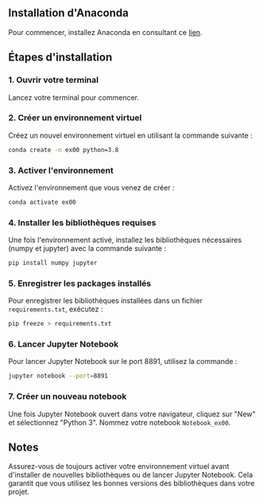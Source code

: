 

## Installation d'Anaconda

Pour commencer, installez Anaconda en consultant ce [lien](https://docs.anaconda.com/anaconda/install/linux/).

## Étapes d'installation

### 1. Ouvrir votre terminal

Lancez votre terminal pour commencer.

### 2. Créer un environnement virtuel

Créez un nouvel environnement virtuel en utilisant la commande suivante :

```bash
conda create -n ex00 python=3.8
```

### 3. Activer l'environnement

Activez l'environnement que vous venez de créer :

```bash
conda activate ex00
```

### 4. Installer les bibliothèques requises

Une fois l'environnement activé, installez les bibliothèques nécessaires (numpy et jupyter) avec la commande suivante :

```bash
pip install numpy jupyter
```

### 5. Enregistrer les packages installés

Pour enregistrer les bibliothèques installées dans un fichier `requirements.txt`, exécutez :

```bash
pip freeze > requirements.txt
```

### 6. Lancer Jupyter Notebook

Pour lancer Jupyter Notebook sur le port 8891, utilisez la commande :

```bash
jupyter notebook --port=8891
```

### 7. Créer un nouveau notebook

Une fois Jupyter Notebook ouvert dans votre navigateur, cliquez sur "New" et sélectionnez "Python 3". Nommez votre notebook `Notebook_ex00`.

## Notes

Assurez-vous de toujours activer votre environnement virtuel avant d'installer de nouvelles bibliothèques ou de lancer Jupyter Notebook. Cela garantit que vous utilisez les bonnes versions des bibliothèques dans votre projet.


